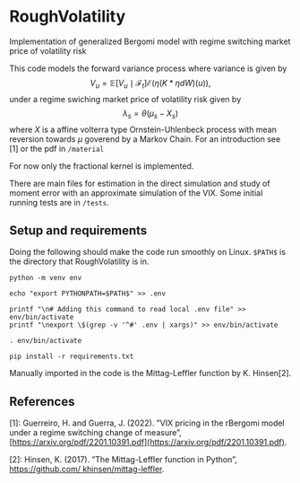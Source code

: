 # RoughVolatility
Implementation of generalized Bergomi model with regime switching market price of volatility risk


This code models the forward variance process where variance is given by
$$V_u = \mathbb{E}\left[V_u\mid\mathcal{F}_t\right]\mathcal{E}\left(\eta(K*\eta dW)(u)\right),$$
under a regime swiching market price of volatility risk given by
$$\lambda_s=\theta(\mu_s-X_s)$$
where $X$ is a affine volterra type Ornstein-Uhlenbeck process with mean reversion towards $\mu$ goverend by a Markov Chain. For an introduction see [1] or the pdf in `/material`

For now only the fractional kernel is implemented.

There are main files for estimation in the direct simulation and study of moment error with an approximate simulation of the VIX. Some initial running tests are in `/tests`.

## Setup and requirements
Doing the following should make the code run smoothly on Linux.
`$PATH$` is the directory that RoughVolatility is in. 

```
python -m venv env

echo "export PYTHONPATH=$PATH$" >> .env

printf "\n# Adding this command to read local .env file" >> env/bin/activate
printf "\nexport \$(grep -v '^#' .env | xargs)" >> env/bin/activate

. env/bin/activate

pip install -r requirements.txt
```
Manually imported in the code is the Mittag-Leffler function by K. Hinsen[2].



## References
[1]: Guerreiro, H. and Guerra, J. (2022). ”VIX pricing in the rBergomi model under a regime switching change of measure”, [https://arxiv.org/pdf/2201.10391.pdf](https://arxiv.org/pdf/2201.10391.pdf).

[2]: Hinsen, K. (2017). ”The Mittag-Leffler function in Python”, [https://github.com/
khinsen/mittag-leffler](https://github.com/khinsen/mittag-leffler).

